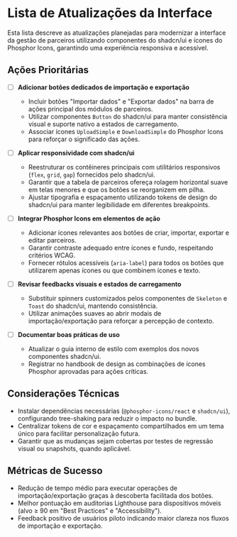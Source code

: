 # Lista de Atualizações da Interface

Esta lista descreve as atualizações planejadas para modernizar a interface da gestão de parceiros utilizando componentes do shadcn/ui e ícones do Phosphor Icons, garantindo uma experiência responsiva e acessível.

## Ações Prioritárias

- [ ] **Adicionar botões dedicados de importação e exportação**
  - Incluir botões "Importar dados" e "Exportar dados" na barra de ações principal dos módulos de parceiros.
  - Utilizar componentes `Button` do shadcn/ui para manter consistência visual e suporte nativo a estados de carregamento.
  - Associar ícones `UploadSimple` e `DownloadSimple` do Phosphor Icons para reforçar o significado das ações.

- [ ] **Aplicar responsividade com shadcn/ui**
  - Reestruturar os contêineres principais com utilitários responsivos (`flex`, `grid`, `gap`) fornecidos pelo shadcn/ui.
  - Garantir que a tabela de parceiros ofereça rolagem horizontal suave em telas menores e que os botões se reorganizem em pilha.
  - Ajustar tipografia e espaçamento utilizando tokens de design do shadcn/ui para manter legibilidade em diferentes breakpoints.

- [ ] **Integrar Phosphor Icons em elementos de ação**
  - Adicionar ícones relevantes aos botões de criar, importar, exportar e editar parceiros.
  - Garantir contraste adequado entre ícones e fundo, respeitando critérios WCAG.
  - Fornecer rótulos acessíveis (`aria-label`) para todos os botões que utilizarem apenas ícones ou que combinem ícones e texto.

- [ ] **Revisar feedbacks visuais e estados de carregamento**
  - Substituir spinners customizados pelos componentes de `Skeleton` e `Toast` do shadcn/ui, mantendo consistência.
  - Utilizar animações suaves ao abrir modais de importação/exportação para reforçar a percepção de contexto.

- [ ] **Documentar boas práticas de uso**
  - Atualizar o guia interno de estilo com exemplos dos novos componentes shadcn/ui.
  - Registrar no handbook de design as combinações de ícones Phosphor aprovadas para ações críticas.

## Considerações Técnicas

- Instalar dependências necessárias (`@phosphor-icons/react` e `shadcn/ui`), configurando tree-shaking para reduzir o impacto no bundle.
- Centralizar tokens de cor e espaçamento compartilhados em um tema único para facilitar personalização futura.
- Garantir que as mudanças sejam cobertas por testes de regressão visual ou snapshots, quando aplicável.

## Métricas de Sucesso

- Redução de tempo médio para executar operações de importação/exportação graças à descoberta facilitada dos botões.
- Melhor pontuação em auditorias Lighthouse para dispositivos móveis (alvo ≥ 90 em "Best Practices" e "Accessibility").
- Feedback positivo de usuários piloto indicando maior clareza nos fluxos de importação e exportação.
